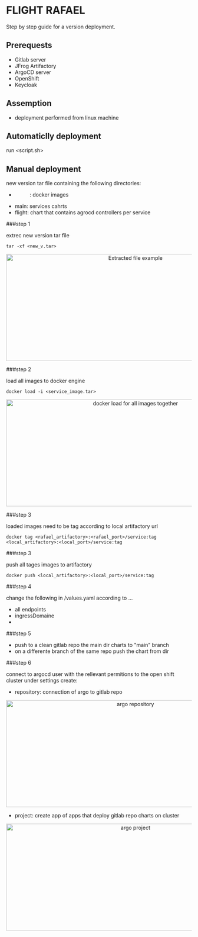 # FLIGHT RAFAEL

Step by step guide for a version deployment.

## Prerequests

* Gitlab server
* JFrog Artifactory
* ArgoCD server 
* OpenShift
* Keycloak

## Assemption

* deployment performed from linux machine

## Automaticlly deployment
run <script.sh>

## Manual deployment

new version tar file  containing the following directories:
* <dir name>: docker images
* main: services cahrts 
* flight: chart that contains agrocd controllers per service 

###step 1

extrec new version tar file

```
tar -xf <new_v.tar>
```
<p align="center">
<img src="~/Pictures/tar_example.png" alt="Extracted file example"
  width="686" height="289">
</p>
   
###step 2 

load all images to docker engine

```
docker load -i <service_image.tar>
```
<p align="center">
<img src="~/Pictures/load_images.png" alt="docker load for all images together"
  width="686" height="289">
</p>

###step 3

loaded images need to be tag according to local artifactory url

```
docker tag <rafael_artifactory>:<rafael_port>/service:tag  <local_artifactory>:<local_port>/service:tag
```

###step 3

push all tages images to artifactory

```
docker push <local_artifactory>:<local_port>/service:tag
```

###step 4

change the following in <flight>/values.yaml according to ...
* all endpoints
* ingressDomaine
* 

###step 5

* push to a clean gitlab repo the main dir charts to "main" branch
* on a differente branch of the same repo push the chart from <flight> dir 

###step 6

connect to argocd user with the rellevant permitions to the open shift cluster
under settings create:

* repository: connection of argo to gitlab repo 

<p align="center">
<img src="~/Pictures/argo-repository.png" alt="argo repository"
  width="686" height="289">
</p>

* project: create app of apps that deploy gitlab repo charts on cluster

<p align="center">
<img src="~/Pictures/argo-project.png" alt="argo project"
  width="686" height="289">
</p>
